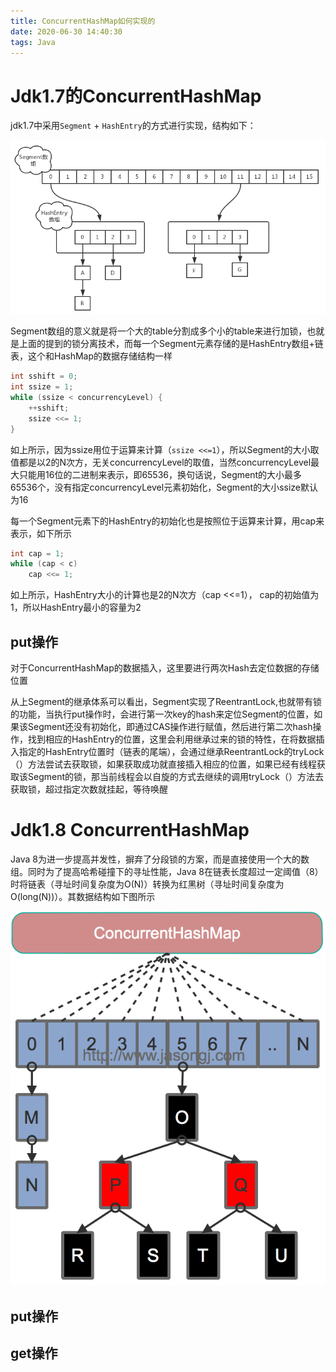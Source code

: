 ```yaml
---
title: ConcurrentHashMap如何实现的
date: 2020-06-30 14:40:30
tags: Java
---
```


# Jdk1.7的ConcurrentHashMap

jdk1.7中采用`Segment` + `HashEntry`的方式进行实现，结构如下：

![concurrenthashmap_java8](/images/jdk1.7_ConcurrentHashMap.png)

Segment数组的意义就是将一个大的table分割成多个小的table来进行加锁，也就是上面的提到的锁分离技术，而每一个Segment元素存储的是HashEntry数组+链表，这个和HashMap的数据存储结构一样

```java
int sshift = 0;
int ssize = 1;
while (ssize < concurrencyLevel) {
    ++sshift;
    ssize <<= 1;
}
```

如上所示，因为ssize用位于运算来计算（`ssize <<=1`），所以Segment的大小取值都是以2的N次方，无关concurrencyLevel的取值，当然concurrencyLevel最大只能用16位的二进制来表示，即65536，换句话说，Segment的大小最多65536个，没有指定concurrencyLevel元素初始化，Segment的大小ssize默认为16

每一个Segment元素下的HashEntry的初始化也是按照位于运算来计算，用cap来表示，如下所示

```java
int cap = 1;
while (cap < c)
    cap <<= 1;
```

如上所示，HashEntry大小的计算也是2的N次方（cap <<=1）， cap的初始值为1，所以HashEntry最小的容量为2

## put操作

对于ConcurrentHashMap的数据插入，这里要进行两次Hash去定位数据的存储位置

从上Segment的继承体系可以看出，Segment实现了ReentrantLock,也就带有锁的功能，当执行put操作时，会进行第一次key的hash来定位Segment的位置，如果该Segment还没有初始化，即通过CAS操作进行赋值，然后进行第二次hash操作，找到相应的HashEntry的位置，这里会利用继承过来的锁的特性，在将数据插入指定的HashEntry位置时（链表的尾端），会通过继承ReentrantLock的tryLock（）方法尝试去获取锁，如果获取成功就直接插入相应的位置，如果已经有线程获取该Segment的锁，那当前线程会以自旋的方式去继续的调用tryLock（）方法去获取锁，超过指定次数就挂起，等待唤醒

# Jdk1.8 ConcurrentHashMap

Java 8为进一步提高并发性，摒弃了分段锁的方案，而是直接使用一个大的数组。同时为了提高哈希碰撞下的寻址性能，Java 8在链表长度超过一定阈值（8）时将链表（寻址时间复杂度为O(N)）转换为红黑树（寻址时间复杂度为O(long(N))）。其数据结构如下图所示

<!--more-->

![concurrenthashmap_java8](/images/concurrenthashmap_java8.png)

## put操作



## get操作

```JAVA
 
```

